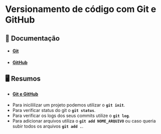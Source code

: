 # Versionamento de código com Git e GitHub

## 📘 Documentação
- #### [Git](https://git-scm.com/docs/)
- #### [GitHub](https://docs.github.com/pt)

## 🖥️ Resumos
- #### [Git e GitHub](https://git-scm.com/docs/)
- Para inicililizar um projeto podemos utilizar o __`git init`__.
- Para verificar status do git o __`git status`__.
- Para verificar os logs dos seus commits utilize o  __`git log`__.
- Para adicionar arquivos utiliza o __`git add NOME_ARQUIVO`__ ou caso queria subir todos os arquivos  __`git add .`__.
